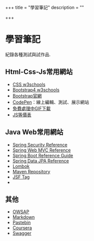 +++
title = "學習筆記"
description = ""

+++

# 學習筆記
紀錄各種測試與試作品.

## Html-Css-Js常用網站

- [CSS w3schools](https://www.w3schools.com/cssref/css_selectors.asp)
- [Bootstrap4 w3schools](https://www.w3schools.com/bootstrap4/bootstrap_ref_all_classes.asp)
- [Bootstrap官網](https://getbootstrap.com/)
- [CodePen](https://codepen.io/)：線上編輯、測試、展示網站
- [免費處理中GIF下載](http://ajaxload.info/)
- [JS等價表](https://dorey.github.io/JavaScript-Equality-Table/)



## Java Web常用網站

- [Spring Security Reference](<https://docs.spring.io/spring-security/site/docs/5.1.5.RELEASE/reference/htmlsingle/>)
- [Spring Web MVC Reference](<https://docs.spring.io/spring/docs/5.1.5.RELEASE/spring-framework-reference/web.html#mvc>)
- [Spring Boot Reference Guide](<https://docs.spring.io/spring-boot/docs/2.1.3.RELEASE/reference/htmlsingle/>)
- [Spring Data JPA Reference](https://docs.spring.io/spring-data/jpa/docs/current/reference/html/)
- [Lombok](https://projectlombok.org/)
- [Maven Repository](https://mvnrepository.com/)
- [JSF Tag](https://docs.oracle.com/javaee/7/javaserver-faces-2-2/vdldocs-facelets/toc.htm)
- 



## 其他

- [OWSAP](https://www.owasp.org/index.php/Main_Page)
- [Markdown](https://markdown.tw/)
- [Pastebin](https://pastebin.com/)
- [Coursera](https://www.coursera.org/)
- [Swagger](https://swagger.io/)